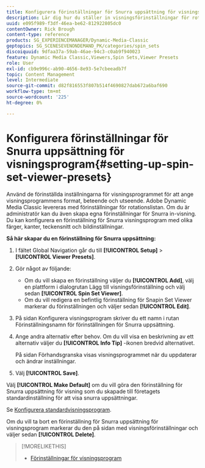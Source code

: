 ```yaml
---
title: Konfigurera förinställningar för Snurra uppsättning för visningsprogram
description: Lär dig hur du ställer in visningsförinställningar för rotationsuppsättning i Adobe Dynamic Media Classic.
uuid: e095f989-f3df-46ea-be62-812922805dc0
contentOwner: Rick Brough
content-type: reference
products: SG_EXPERIENCEMANAGER/Dynamic-Media-Classic
geptopics: SG_SCENESEVENONDEMAND_PK/categories/spin_sets
discoiquuid: 9dfaa37a-59ab-46ae-94c3-c0ab9f940023
feature: Dynamic Media Classic,Viewers,Spin Sets,Viewer Presets
role: User
exl-id: cb9e996c-ab90-4656-8e93-5e7cbeeadb7f
topic: Content Management
level: Intermediate
source-git-commit: d82f816553f807b514f4690827dab672a6baf690
workflow-type: tm+mt
source-wordcount: '225'
ht-degree: 0%

---
```


# Konfigurera förinställningar för Snurra uppsättning för visningsprogram{#setting-up-spin-set-viewer-presets}

Använd de förinställda inställningarna för visningsprogrammet för att ange visningsprogrammens format, beteende och utseende. Adobe Dynamic Media Classic levereras med förinställningar för rotationslistan. Om du är administratör kan du även skapa egna förinställningar för Snurra in-visning. Du kan konfigurera en förinställning för Snurra visningsprogram med olika färger, kanter, teckensnitt och bildinställningar.

**Så här skapar du en förinställning för Snurra uppsättning:**

1. I fältet Global Navigation går du till **[!UICONTROL Setup]** > **[!UICONTROL Viewer Presets]**.
1. Gör något av följande:

   * Om du vill skapa en förinställning väljer du **[!UICONTROL Add]**, välj en plattform i dialogrutan Lägg till visningsförinställning och välj sedan **[!UICONTROL Spin Set Viewer]**.
   * Om du vill redigera en befintlig förinställning för Snapin Set Viewer markerar du förinställningen och väljer sedan **[!UICONTROL Edit]**.

1. På sidan Konfigurera visningsprogram skriver du ett namn i rutan Förinställningsnamn för förinställningen för Snurra uppsättning.
1. Ange andra alternativ efter behov. Om du vill visa en beskrivning av ett alternativ väljer du **[!UICONTROL Info Tip]** -ikonen bredvid alternativet.

   På sidan Förhandsgranska visas visningsprogrammet när du uppdaterar och ändrar inställningar.

1. Välj **[!UICONTROL Save]**.

Välj **[!UICONTROL Make Default]** om du vill göra den förinställning för Snurra uppsättning för visning som du skapade till företagets standardinställning för att visa snurra uppsättningar.

Se [Konfigurera standardvisningsprogram](application-setup.md#configuring_default_viewers).

Om du vill ta bort en förinställning för Snurra uppsättning för visningsprogram markerar du den på sidan med visningsförinställningar och väljer sedan **[!UICONTROL Delete]**.

>[!MORELIKETHIS]
>
>* [Förinställningar för visningsprogram](application-setup.md#viewer_presets)
